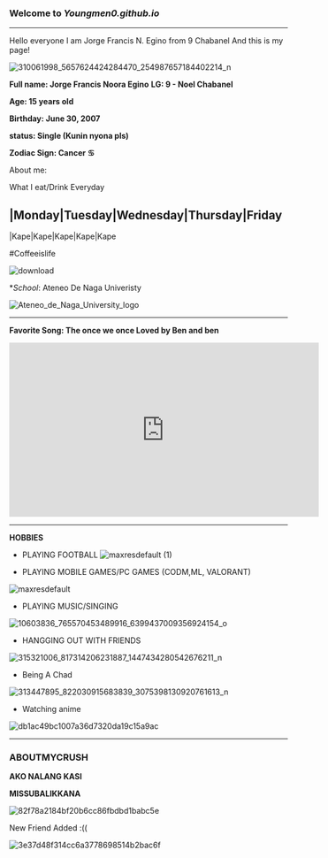 
### Welcome to *Youngmen0.github.io* 
--------------
Hello everyone I am Jorge Francis N. Egino from 9 Chabanel And this is my page!



![310061998_5657624424284470_254987657184402214_n](https://user-images.githubusercontent.com/118236253/204422170-8bceb76f-a901-4de6-b8f4-9fe6421f7b7f.jpg)



**Full name: Jorge Francis Noora Egino**
**LG: 9 - Noel Chabanel**

**Age: 15 years old**

**Birthday: June 30, 2007**

**status: Single (Kunin nyona pls)**

**Zodiac Sign: Cancer ♋**

About me:

What I eat/Drink Everyday

|Monday|Tuesday|Wednesday|Thursday|Friday
-------------------------------------------------
|Kape|Kape|Kape|Kape|Kape

#Coffeeislife

![download](https://user-images.githubusercontent.com/118236253/203209861-551f4a78-f21c-4c9f-bd1f-e1fd9407ade2.png)


**School*: Ateneo De Naga Univeristy


![Ateneo_de_Naga_University_logo](https://user-images.githubusercontent.com/118236253/203206455-ddacb7b4-7ea6-4d2f-9cfc-627c2732795e.png)


----------------------
**Favorite Song: The once we once Loved by Ben and ben**

<iframe width="560" height="315" src="https://www.youtube.com/embed/xifzlRqt0qo" title="YouTube video player" frameborder="0" allow="accelerometer; autoplay; clipboard-write; encrypted-media; gyroscope; picture-in-picture" allowfullscreen></iframe>

-----------------------------------

**HOBBIES**
- PLAYING FOOTBALL
![maxresdefault (1)](https://user-images.githubusercontent.com/118236253/203209491-4b155e8d-dbca-4db5-90fe-6c00fbd3bad9.jpg)


- PLAYING MOBILE GAMES/PC GAMES (CODM,ML, VALORANT)

![maxresdefault](https://user-images.githubusercontent.com/118236253/203209231-2a1a6ec7-9168-421d-82f6-6009de1d4091.jpg)


- PLAYING MUSIC/SINGING

![10603836_765570453489916_6399437009356924154_o](https://user-images.githubusercontent.com/118236253/203209110-a94c7fa1-0eab-48cd-99e3-9b8ef9f7284a.jpg)


- HANGGING OUT WITH FRIENDS

![315321006_817314206231887_1447434280542676211_n](https://user-images.githubusercontent.com/118236253/203208928-de88546e-d7d2-4402-8ffb-3686f83cf2b2.jpg)


- Being A Chad

![313447895_822030915683839_3075398130920761613_n](https://user-images.githubusercontent.com/118236253/203208309-e3241c2e-9b9d-4a65-95ea-ca66c3a91b99.png)
- Watching anime



![db1ac49bc1007a36d7320da19c15a9ac](https://user-images.githubusercontent.com/118236253/203457254-17206a45-9860-42b3-984a-f1c543411617.jpg)

----------------------------------------------------------------------------------------------------------------------------------------------------------

### ABOUTMYCRUSH

**AKO NALANG KASI**

**MISSUBALIKKANA**

![82f78a2184bf20b6cc86fbdbd1babc5e](https://user-images.githubusercontent.com/118236253/203458263-83589d98-3ce4-4d87-911f-9e1aee8daad4.jpg)

New Friend Added :((


![3e37d48f314cc6a3778698514b2bac6f](https://user-images.githubusercontent.com/118236253/203459505-2d10a2b6-3862-40dd-b3b6-7210d021c0f1.jpg)
